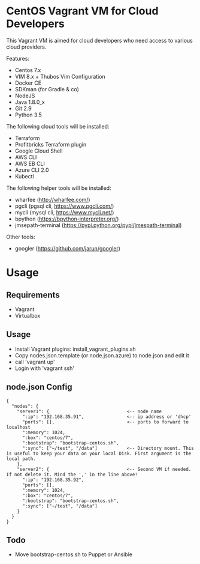 # CentOS Vagrant VM for Cloud Developers

This Vagrant VM is aimed for cloud developers who need access to various cloud providers.

Features:
- Centos 7.x
- VIM 8.x + Thubos Vim Configuration
- Docker CE
- SDKman (for Gradle & co)
- NodeJS
- Java 1.8.0_x
- Git 2.9
- Python 3.5

The following cloud tools will be installed:
- Terraform
- Profitbricks Terraform plugin
- Google Cloud Shell
- AWS CLI
- AWS EB CLI
- Azure CLI 2.0
- Kubectl

The following helper tools will be installed:
- wharfee (http://wharfee.com/)
- pgcli (pgsql cli, https://www.pgcli.com/)
- mycli (mysql cli, https://www.mycli.net/)
- bpython (https://bpython-interpreter.org/)
- jmsepath-terminal (https://pypi.python.org/pypi/jmespath-terminal)

Other tools:
- googler (https://github.com/jarun/googler)

# Usage
## Requirements
- Vagrant
- Virtualbox

## Usage
- Install Vagrant plugins: install_vagrant_plugins.sh
- Copy nodes.json.template (or node.json.azure) to node.json and edit it
- call 'vagrant up'
- Login with 'vagrant ssh'

## node.json Config
```
{
  "nodes": {
    "server1": {                             <-- node name
      ":ip": "192.168.35.91",                <-- ip address or 'dhcp'
      "ports": [],                           <-- ports to forward to localhost
      ":memory": 1024,
      ":box": "centos/7",
      ":bootstrap": "bootstrap-centos.sh",
      ":sync": ["~/test", "/data"]           <-- Directory mount. This is useful to keep your data on your local Disk. First argument is the local path.
    },
    "server2": {                             <-- Second VM if needed. If not delete it. Mind the ',' in the line above!
      ":ip": "192.168.35.92",
      "ports": [],
      ":memory": 1024,
      ":box": "centos/7",
      ":bootstrap": "bootstrap-centos.sh",
      ":sync": ["~/test", "/data"]
    }
  }
}
```

## Todo
* Move bootstrap-centos.sh to Puppet or Ansible
